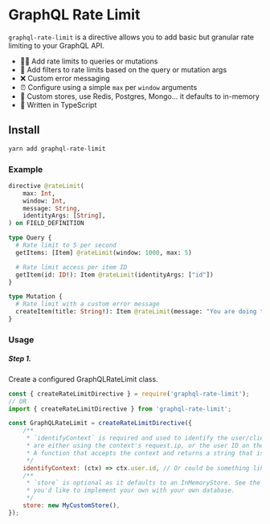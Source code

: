 # GraphQL Rate Limit

`graphql-rate-limit` is a directive allows you to add basic but granular rate limiting to your GraphQL API.

- 💂‍♀️ Add rate limits to queries or mutations 
- 🔑 Add filters to rate limits based on the query or mutation args
- ❌ Custom error messaging
- ⏰ Configure using a simple `max` per `window` arguments
- 💼 Custom stores, use Redis, Postgres, Mongo... it defaults to in-memory
- 💪 Written in TypeScript


## Install

```sh
yarn add graphql-rate-limit
```

### Example

```graphql
directive @rateLimit(
    max: Int, 
    window: Int,
    message: String, 
    identityArgs: [String], 
) on FIELD_DEFINITION

type Query {
  # Rate limit to 5 per second
  getItems: [Item] @rateLimit(window: 1000, max: 5)

  # Rate limit access per item ID
  getItem(id: ID!): Item @rateLimit(identityArgs: ["id"])
}

type Mutation {
  # Rate limit with a custom error message
  createItem(title: String!): Item @rateLimit(message: "You are doing that too often.")
}
```

### Usage

##### Step 1. 

Create a configured GraphQLRateLimit class.

```js
const { createRateLimitDirective } = require('graphql-rate-limit');
// OR
import { createRateLimitDirective } from 'graphql-rate-limit';

const GraphQLRateLimit = createRateLimitDirective({
    /**
     * `identifyContext` is required and used to identify the user/client. The most likely cases
     * are either using the context's request.ip, or the user ID on the context.
     * A function that accepts the context and returns a string that is used to identify the user.
     */
    identifyContext: (ctx) => ctx.user.id, // Or could be something like: return ctx.req.ip;
    /**
     * `store` is optional as it defaults to an InMemoryStore. See the implementation of InMemoryStore if 
     * you'd like to implement your own with your own database.
     */
    store: new MyCustomStore(),
});
```

